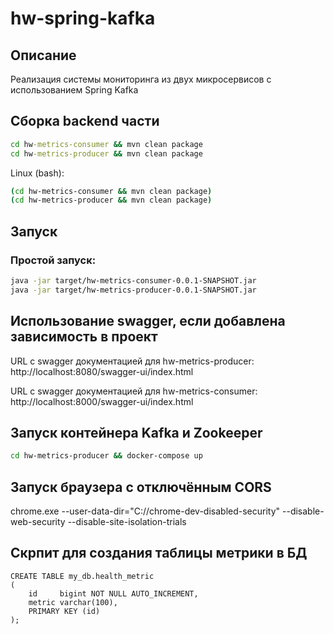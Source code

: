 # hw-spring-kafka

## Описание

Реализация системы мониторинга из двух микросервисов с использованием Spring Kafka

## Сборка backend части

```cmd
cd hw-metrics-consumer && mvn clean package
cd hw-metrics-producer && mvn clean package
```
Linux (bash):
```bash
(cd hw-metrics-consumer && mvn clean package)
(cd hw-metrics-producer && mvn clean package)
```

## Запуск

### Простой запуск:
```bash
java -jar target/hw-metrics-consumer-0.0.1-SNAPSHOT.jar
java -jar target/hw-metrics-producer-0.0.1-SNAPSHOT.jar
```

## Использование swagger, если добавлена зависимость в проект

URL с swagger документацией для hw-metrics-producer: http://localhost:8080/swagger-ui/index.html

URL с swagger документацией для hw-metrics-consumer: http://localhost:8000/swagger-ui/index.html

## Запуск контейнера Kafka и Zookeeper

```bash
cd hw-metrics-producer && docker-compose up
```

## Запуск браузера с отключённым CORS

chrome.exe --user-data-dir="C://chrome-dev-disabled-security" --disable-web-security --disable-site-isolation-trials

## Скрпит для создания таблицы метрики в БД

```
CREATE TABLE my_db.health_metric
(
    id     bigint NOT NULL AUTO_INCREMENT,
    metric varchar(100),
    PRIMARY KEY (id)
);
```